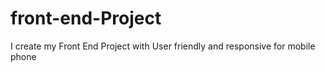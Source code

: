 # front-end-Project
I create my Front End Project with User friendly and responsive for mobile phone
